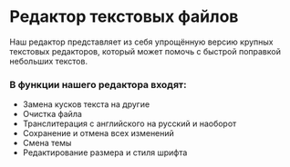 # Редактор текстовых файлов
Наш редактор представляет из себя упрощённую версию крупных текстовых редакторов, который может помочь с быстрой поправкой небольших текстов.
### В функции нашего редактора входят:
- Замена кусков текста на другие
- Очистка файла
- Транслитерация с английского на русский и наоборот
- Сохранение и отмена всех изменений
- Смена темы
- Редактирование размера и стиля шрифта
